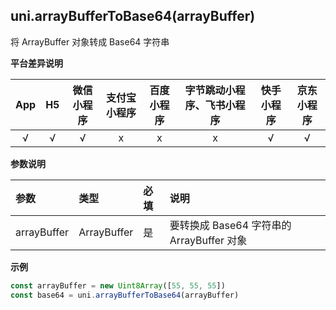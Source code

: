 ## uni.arrayBufferToBase64(arrayBuffer)

将 ArrayBuffer 对象转成 Base64 字符串

**平台差异说明**

|App|H5|微信小程序|支付宝小程序|百度小程序|字节跳动小程序、飞书小程序|快手小程序|京东小程序|
|:-:|:-:|:-:|:-:|:-:|:-:|:-:|:-:|
|√|√|√|x|x|x|√|√|

**参数说明**

|参数|类型|必填|说明|
|:-|:-|:-|:-|
|arrayBuffer|ArrayBuffer|是|要转换成 Base64 字符串的 ArrayBuffer 对象|

**示例**

```javascript
const arrayBuffer = new Uint8Array([55, 55, 55])
const base64 = uni.arrayBufferToBase64(arrayBuffer)
```